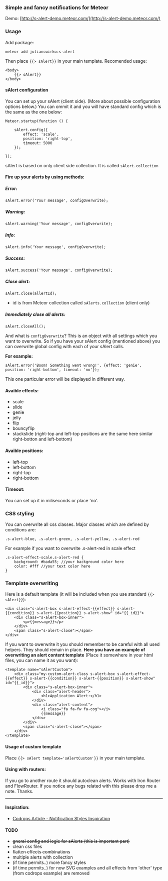 ### Simple and fancy notifications for Meteor

Demo: [http://s-alert-demo.meteor.com/](http://s-alert-demo.meteor.com/)

### Usage

Add package:

    meteor add juliancwirko:s-alert

Then place ````{{> sAlert}}```` in your main template. Recomended usage:

    <body>
        {{> sAlert}}
    </body>

#### sAlert configuration

You can set up your sAlert (client side). (More about possible configuration options below.) You can ommit it and you will have standard config which is the same as the one below:

    Meteor.startup(function () {

        sAlert.config({
            effect: 'scale',
            position: 'right-top',
            timeout: 5000
        });

    });

sAlert is based on only client side collection. It is called ````sAlert.collection````

#### Fire up your alerts by using methods:

##### Error:

    sAlert.error('Your message', configOverwrite);

##### Warning:

    sAlert.warning('Your message', configOverwrite);

##### Info:

    sAlert.info('Your message', configOverwrite);

##### Success:

    sAlert.success('Your message', configOverwrite);

##### Close alert:

    sAlert.close(allertId);
- id is from Meteor collection called ````sAlerts.collection```` (client only)

##### Immediately close all alerts:

    sAlert.closeAll();


And what is ````configOverwrite````?
This is an object with all settings which you want to overwrite. So if you have your sAlert config (mentioned above) you can overwrite global config with each of your sAlert calls.

**For example:**

    sAlert.error('Boom! Something went wrong!', {effect: 'genie', position: 'right-bottom', timeout: 'no'});

This one particular error will be displayed in different way.

#### Avaible effects:

- scale
- slide
- genie
- jelly
- flip
- bouncyflip
- stackslide (right-top and left-top positions are the same here similar right-botton and left-bottom)

#### Avaible positions:

- left-top
- left-bottom
- right-top
- right-bottom

#### Timeout:

You can set up it in miliseconds or place 'no'.

### CSS styling

You can overwrite all css classes. Major classes which are defined by conditions are:

````.s-alert-blue, .s-alert-green, .s-alert-yellow, .s-alert-red````

For example if you want to overwrite .s-alert-red in scale effect

    .s-alert-effect-scale.s-alert-red {
        background: #bada55; //your background color here
        color: #fff //your text color here
    }


### Template overwriting

Here is a default template (it will be included when you use standard ````{{> sAlert}}````):

    <div class="s-alert-box s-alert-effect-{{effect}} s-alert-{{condition}} s-alert-{{position}} s-alert-show" id="{{_id}}">
        <div class="s-alert-box-inner">
            <p>{{message}}</p>
        </div>
        <span class="s-alert-close"></span>
    </div>

If you want to owerwrite it you should remember to be careful with all used helpers. They should remain in place.
**Here you have an example of overwriting an alert content template** (Place it somewhere in your html files, you can name it as you want):

    <template name="sAlertCustom">
        <div class="my-custom-alert-class s-alert-box s-alert-effect-{{effect}} s-alert-{{condition}} s-alert-{{position}} s-alert-show" id="{{_id}}">
            <div class="s-alert-box-inner">
                <div class="alert-header">
                    <h1>Application Alert:</h1>
                </div>
                <div class="alert-content">
                    <i class="fa fa-fw fa-cog"></i>
                    {{message}}
                </div>
            </div>
            <span class="s-alert-close"></span>
        </div>
    </template>

#### Usage of custom template

Place ````{{> sAlert template='sAlertCustom'}}```` in your main template.

#### Using with routers:

If you go to another route it should autoclean alerts. Works with Iron Router and FlowRouter.
If you notice any bugs related with this please drop me a note. Thanks.

- - -

#### Inspiration:

- [Codrops Article - Notification Styles Inspiration](http://tympanus.net/codrops/2014/07/23/notification-styles-inspiration/)

#### TODO

- <s>gneral config and logic for sAlerts (this is important part)</s>
- clean css files
- <s>flatten effects combinations</s>
- multiple alerts with collection
- (if time permits..) more fancy styles
- (if time permits..) for now SVG examples and all effects from 'other' type (from codrops example) are removed
